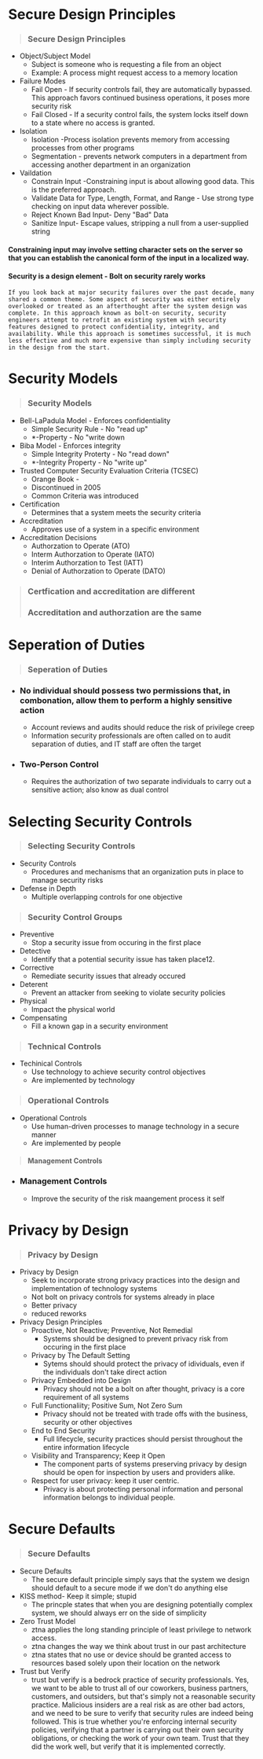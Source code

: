 # Secure Design Principles
> ### Secure Design Principles

- Object/Subject Model
    - Subject is someone who is requesting a file from an object
    - Example: A process might request access to a memory location
- Failure Modes
    -  Fail Open - If security controls fail, they are automatically bypassed. This approach favors continued business operations, it poses more security risk  
    -  Fail Closed - If a security control fails, the system locks itself down to a state where no access is granted.
- Isolation
    -  Isolation -Process isolation prevents memory from accessing processes from other programs
    -  Segmentation - prevents network computers in a department from accessing another department in an organization
- Vaildation
    -  Constrain Input -Constraining input is about allowing good data. This is the preferred approach. 
    -  Validate Data for Type, Length, Format, and Range - Use strong type checking on input data wherever possible.
    -  Reject Known Bad Input- Deny "Bad" Data
    -  Sanitize Input- Escape values, stripping a null from a user-supplied string

#### Constraining input may involve setting character sets on the server so that you can establish the canonical form of the input in a localized way.
#### Security is a design element - Bolt on security rarely works

```
If you look back at major security failures over the past decade, many shared a common theme. Some aspect of security was either entirely overlooked or treated as an afterthought after the system design was complete. In this approach known as bolt-on security, security engineers attempt to retrofit an existing system with security features designed to protect confidentiality, integrity, and availability. While this approach is sometimes successful, it is much less effective and much more expensive than simply including security in the design from the start. 
```
# Security Models
> ### Security Models

- Bell-LaPadula Model - Enforces confidentiality 
    -  Simple Security Rule - No "read up"
    -  *-Property - No "write down
- Biba Model - Enforces integrity
    -  Simple Integrity Proterty - No "read down"
    -  *-Integrity Property - No "write up"
- Trusted Computer Security Evaluation Criteria (TCSEC)  
    -  Orange Book - 
    -  Discontinued in 2005  
    -  Common Criteria was introduced
- Certification 
    - Determines that a system meets the security criteria
- Accreditation  
    - Approves use of a system in a specific environment
- Accreditation Decisions
    -  Authorzation to Operate (ATO)
    -  Interm Authorzation to Operate (IATO)
    -  Interim Authorzation to Test (IATT)
    -  Denial of Authorzation to Operate (DATO)

> ### Certfication and accreditation are different
>
> ### Accreditation and authorzation are the same

# Seperation of Duties
 > ### Seperation of Duties   

- ### No individual should possess two permissions that, in combonation, allow them to perform a highly sensitive action
    - Account reviews and audits should reduce the risk of privilege creep
    - Information security professionals are often called on to audit separation of duties, and IT staff are often the target
- ### Two-Person Control
  - Requires the authorization of two separate individuals to carry out a sensitive action; also know as dual control
  
# Selecting Security Controls
> ### Selecting Security Controls

- Security Controls
    - Procedures and mechanisms that an organization puts in place to manage security risks
- Defense in Depth
    -  Multiple overlapping controls for one objective
> ### Security Control Groups
  - Preventive
    - Stop a security issue from occuring in the first place
-   Detective
    - Identify that a potential security issue has taken place12.  
- Corrective
    - Remediate security issues that already occured
- Deterent 
    -  Prevent an attacker from seeking to violate security policies
- Physical 
    -  Impact the physical world
- Compensating
    - Fill a known gap in a security environment

> ### Technical Controls
- Techinical Controls
    -  Use technology to achieve security control objectives
    -  Are implemented by technology
> ### Operational Controls
- Operational Controls
    - Use human-driven processes to manage technology in a secure manner
    - Are implemented by people

> #### Management Controls
- ### Management Controls
  - Improve the security of the risk maangement process it self 

# Privacy by Design
> ### Privacy by Design
- Privacy by Design
  - Seek to incorporate strong privacy practices into the design and implementation of technology systems
  - Not bolt on privacy controls for systems already in place  
  - Better privacy
  - reduced reworks
- Privacy Design Principles
  - Proactive, Not Reactive; Preventive, Not Remedial
    - Systems should be designed to prevent privacy risk from occuring in the first place
  - Privacy by The Default Setting
    - Sytems should should protect the privacy of idividuals, even if the individuals don't take direct action
  - Privacy Embedded into Design
    - Privacy should not be a bolt on after thought, privacy is a core requirement of all systems
  - Full Functionaliity; Positive Sum, Not Zero Sum
    - Privacy should not be treated with trade offs with the business, security or other objectives
  - End to End Security
    - Full lifecycle, security practices should persist throughout the entire information lifecycle 
  - Visibility and Transparency; Keep it Open
    - The component parts of systems preserving privacy by design should be open for inspection by users and providers alike.
  - Respect for user privacy: keep it user centric. 
    - Privacy is about protecting personal information and personal information belongs to individual people. 
  
# Secure Defaults
> ### Secure Defaults
- Secure Defaults
    - The secure default principle simply says that the system we design should default to a secure mode if we don't do anything else
- KISS method- Keep it simple; stupid
    - The princple states that when you are designing potentially complex system, we should always err on the side of simplicity
- Zero Trust Model
    - ztna applies the long standing principle of least privilege to network access.  
    - ztna changes the way we think about trust in our past architecture
    - ztna states that no use or device should be granted access to resources based solely upon their location on the network
- Trust but Verify
  - trust but verify is a bedrock practice of security professionals. Yes, we want to be able to trust all of our coworkers, business partners, customers, and outsiders, but that's simply not a reasonable security practice. Malicious insiders are a real risk as are other bad actors, and we need to be sure to verify that security rules are indeed being followed. This is true whether you're enforcing internal security policies, verifying that a partner is carrying out their own security obligations, or checking the work of your own team. Trust that they did the work well, but verify that it is implemented correctly.
  
  
  